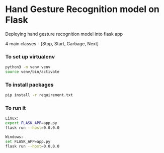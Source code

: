 # Hand Gesture Recognition model on Flask
Deploying hand gesture recognition model into flask app

4 main classes - [Stop, Start, Garbage, Next]

### To set up virtualenv
```bash
python3 -m venv venv
source venv/bin/activate
```

### To install packages
```bash
pip install -r requirement.txt
```

### To run it
```bash
Linux:
export FLASK_APP=app.py
flask run --host=0.0.0.0
```

```bash
Windows:
set FLASK_APP=app.py
flask run --host=0.0.0.0
```
